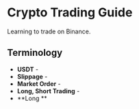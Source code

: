 # Crypto Trading Guide
Learning to trade on Binance.

## Terminology
* **USDT** -
* **Slippage** -
* **Market Order** -
* **Long, Short Trading** -
* **Long **
